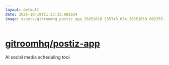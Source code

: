```yaml
---
layout: default
date: 2025-10-19T11:23:33.682024
image: assets/gitroomhq_postiz_app_20251018_235743_634_20251019_002255--20251019T022255939--cropped.png
---
```


# [gitroomhq/postiz-app](https://github.com/gitroomhq/postiz-app/)

AI social media scheduling tool
